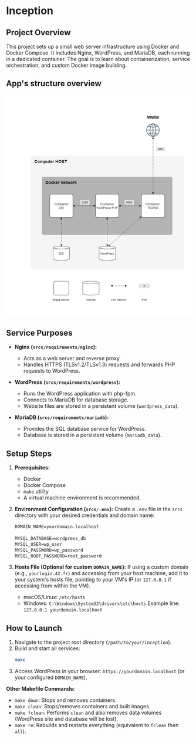 # Inception

## Project Overview

This project sets up a small web server infrastructure using Docker and Docker Compose. It includes Nginx, WordPress, and MariaDB, each running in a dedicated container. The goal is to learn about containerization, service orchestration, and custom Docker image building.

## App's structure overview

![The links between the docker compose services and volumes](./overview.png)

## Service Purposes

*   **Nginx (`srcs/requirements/nginx`):**
    *   Acts as a web server and reverse proxy.
    *   Handles HTTPS (TLSv1.2/TLSv1.3) requests and forwards PHP requests to WordPress.

*   **WordPress (`srcs/requirements/wordpress`):**
    *   Runs the WordPress application with php-fpm.
    *   Connects to MariaDB for database storage.
    *   Website files are stored in a persistent volume (`wordpress_data`).

*   **MariaDB (`srcs/requirements/mariadb`):**
    *   Provides the SQL database service for WordPress.
    *   Database is stored in a persistent volume (`mariadb_data`).

## Setup Steps

1.  **Prerequisites:**
    *   Docker
    *   Docker Compose
    *   `make` utility
    *   A virtual machine environment is recommended.

2.  **Environment Configuration (`srcs/.env`):**
    Create a `.env` file in the `srcs` directory with your desired credentials and domain name:
    ```env
    DOMAIN_NAME=yourdomain.localhost

    MYSQL_DATABASE=wordpress_db
    MYSQL_USER=wp_user
    MYSQL_PASSWORD=wp_password
    MYSQL_ROOT_PASSWORD=root_password
    ```

3.  **Hosts File (Optional for custom `DOMAIN_NAME`):**
    If using a custom domain (e.g., `yourlogin.42.fr`) and accessing from your host machine, add it to your system's hosts file, pointing to your VM's IP (or `127.0.0.1` if accessing from within the VM).
    *   macOS/Linux: `/etc/hosts`
    *   Windows: `C:\Windows\System32\drivers\etc\hosts`
    Example line: `127.0.0.1 yourdomain.localhost`

## How to Launch

1.  Navigate to the project root directory (`/path/to/your/inception`).
2.  Build and start all services:
    ```bash
    make
    ```
3.  Access WordPress in your browser: `https://yourdomain.localhost` (or your configured `DOMAIN_NAME`).

**Other Makefile Commands:**
*   `make down`: Stops and removes containers.
*   `make clean`: Stops/removes containers and built images.
*   `make fclean`: Performs `clean` and also removes data volumes (WordPress site and database will be lost).
*   `make re`: Rebuilds and restarts everything (equivalent to `fclean` then `all`).
